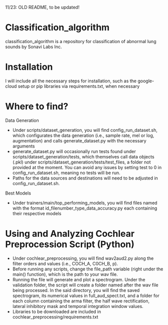 11/23: OLD README, to be updated!

# Classification_algorithm

classification_algorithm is a repository for classification of abnormal lung sounds by Sonavi Labs Inc.

# Installation

I will include all the necessary steps for installation, such as the google-cloud setup or pip libraries via requirements.txt, when necessary

# Where to find?

Data Generation

- Under scripts/dataset_generation, you will find config_run_dataset.sh, which configurates the data generation (i.e., sample rate, mel or log, augmentation) and calls generate_dataset.py with the necessary arguments
- generate_dataset.py will occasionally run tests found under scripts/dataset_generation/tests, which themselves call data objects (.pkl) under scripts/dataset_generation/tests/test_files, a folder not provided at the moment. You can avoid any issues by setting test to 0 in config_run_dataset.sh, meaning no tests will be run. 
- Paths for the data sources and destinations will need to be adjusted in config_run_dataset.sh. 

Best Models

- Under trainers/main/top_performing_models, you will find files named with the format id_filenumber_type_data_accuracy.py each containing their respective models

# Using and Analyzing Cochlear Preprocession Script (Python)

- Under cochlear_preprocessing, you will find wav2aud2.py along the filter orders and values (i.e., COCH_A, C0CH_B, p). 
- Before running any scripts, change the file_path variable (right under the main() function), which is the path to your wav file. 
- Running the file will generate and plot a spectrogram. Under the validation folder, the script will create a folder named after the wav file being processed. In the said directory, you will find the saved spectrogram, its numerical values in full_aud_spect.txt, and a folder for each column containing the arma filter, the half wave rectification, lateral inhibitory mask and temporal integration window values. 
- Libraries to be downloaded are included in cochlear_preprocessing/requirements.txt